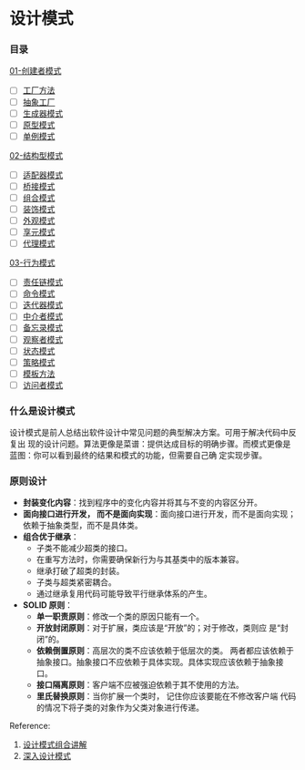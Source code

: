 # 设计模式

### 目录

[01-创建者模式](01-chuang-jian-xing-mo-shi/)

* [ ] [工厂方法](01-chuang-jian-xing-mo-shi/gong-chang-fang-fa.md)
* [ ] [抽象工厂](01-chuang-jian-xing-mo-shi/chou-xiang-gong-chang.md)
* [ ] [生成器模式](01-chuang-jian-xing-mo-shi/sheng-cheng-qi-mo-shi.md)
* [ ] [原型模式](01-chuang-jian-xing-mo-shi/yuan-xing-mo-shi.md)
* [ ] [单例模式](01-chuang-jian-xing-mo-shi/dan-li-mo-shi.md)

[02-结构型模式](02-jie-gou-xing-mo-shi/)

* [ ] [适配器模式](02-jie-gou-xing-mo-shi/kuo-pei-qi-mo-shi.md)
* [ ] [桥接模式](02-jie-gou-xing-mo-shi/qiao-jie-mo-shi.md)
* [ ] [组合模式](02-jie-gou-xing-mo-shi/zu-he-mo-shi.md)
* [ ] [装饰模式](02-jie-gou-xing-mo-shi/zhuang-shi-mo-shi.md)
* [ ] [外观模式](02-jie-gou-xing-mo-shi/wai-guan-mo-shi.md)
* [ ] [享元模式](02-jie-gou-xing-mo-shi/xiang-yuan-mo-shi.md)
* [ ] [代理模式](02-jie-gou-xing-mo-shi/dai-li-mo-shi.md)

[03-行为模式](03-hang-wei-mo-shi/)

* [ ] [责任链模式](03-hang-wei-mo-shi/ze-ren-lian-mo-shi.md)
* [ ] [命令模式](03-hang-wei-mo-shi/ming-ling-mo-shi.md)
* [ ] [迭代器模式](03-hang-wei-mo-shi/die-dai-qi-mo-shi.md)
* [ ] [中介者模式](03-hang-wei-mo-shi/zhong-jie-zhe-mo-shi.md)
* [ ] [备忘录模式](03-hang-wei-mo-shi/bei-wang-lu-mo-shi.md)
* [ ] [观察者模式](03-hang-wei-mo-shi/guan-cha-zhe-mo-shi.md)
* [ ] [状态模式](03-hang-wei-mo-shi/zhuang-tai-mo-shi.md)
* [ ] [策略模式](03-hang-wei-mo-shi/ce-lve-mo-shi.md)
* [ ] [模板方法](03-hang-wei-mo-shi/mo-ban-fang-fa.md)
* [ ] [访问者模式](03-hang-wei-mo-shi/fang-wen-zhe-mo-shi.md)

### 什么是设计模式

设计模式是前人总结出软件设计中常见问题的典型解决方案。可用于解决代码中反复出 现的设计问题。算法更像是菜谱：提供达成目标的明确步骤。而模式更像是 蓝图：你可以看到最终的结果和模式的功能，但需要自己确 定实现步骤。

### 原则设计

* **封装变化内容**：找到程序中的变化内容并将其与不变的内容区分开。
* **面向接口进行开发， 而不是面向实现**：面向接口进行开发，而不是面向实现；依赖于抽象类型，而不是具体类。
* **组合优于继承**：
  * 子类不能减少超类的接口。
  * 在重写方法时，你需要确保新行为与其基类中的版本兼容。
  * 继承打破了超类的封装。
  * 子类与超类紧密耦合。
  * 通过继承复用代码可能导致平行继承体系的产生。
* **SOLID 原则**： 
  * **单一职责原则**：修改一个类的原因只能有一个。
  * **开放封闭原则**：对于扩展，类应该是“开放”的；对于修改，类则应 是“封闭”的。
  * **依赖倒置原则**：高层次的类不应该依赖于低层次的类。 两者都应该依赖于抽象接口。抽象接口不应依赖于具体实现。具体实现应该依赖于抽象接口。
  * **接口隔离原则**：客户端不应被强迫依赖于其不使用的方法。
  * **里氏替换原则**：当你扩展一个类时， 记住你应该要能在不修改客户端 代码的情况下将子类的对象作为父类对象进行传递。

Reference:

1. [设计模式组合讲解](https://refactoringguru.cn/design-patterns/creational-patterns)
2. [深入设计模式](https://refactoringguru.cn/design-patterns)



